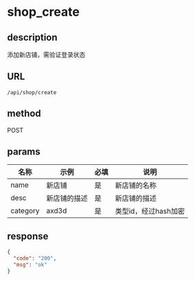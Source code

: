 # shop_create

## description

添加新店铺，需验证登录状态

## URL

```
/api/shop/create
```

## method

POST

## params

| 名称      | 示例        | 必填   | 说明                 |
| ------- | --------- | ---- | ------------------ |
| name |   新店铺   | 是    | 新店铺的名称 |
| desc | 新店铺的描述 | 是    | 新店铺的描述              |
| category    | axd3d         | 是    |   类型id，经过hash加密   |

## response

```json
{
  "code": "200",
  "msg": "ok"
}
```